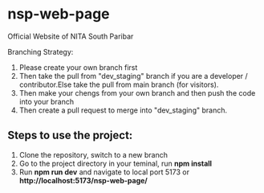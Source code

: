 # nsp-web-page

Official Website of NITA South Paribar

Branching Strategy:

1. Please create your own branch first
2. Then take the pull from "dev_staging" branch if you are a developer / contributor.Else take the pull from main branch (for visitors).
3. Then make your chengs from your own branch and then push the code into your branch
4. Then create a pull request to merge into "dev_staging" branch.

## Steps to use the project:

1. Clone the repository, switch to a new branch
2. Go to the project directory in your teminal, run **npm install**
3. Run **npm run dev** and navigate to local port 5173 or **http://localhost:5173/nsp-web-page/**
